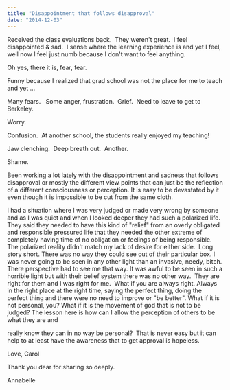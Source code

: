 ```yaml
---
title: "Disappointment that follows disapproval"
date: "2014-12-03"
---
```


Received the class evaluations back.  They weren't great.  I feel disappointed & sad.  I sense where the learning experience is and yet I feel, well now I feel just numb because I don't want to feel anything.

Oh yes, there it is, fear, fear.

Funny because I realized that grad school was not the place for me to teach and yet ...

Many fears.   Some anger, frustration.  Grief.  Need to leave to get to Berkeley.

Worry.

Confusion.  At another school, the students really enjoyed my teaching!

Jaw clenching.  Deep breath out.  Another.

Shame.

Been working a lot lately with the disappointment and sadness that follows disapproval or mostly the different view points that can just be the reflection of a different consciousness or perception. It is easy to be devastated by it even though it is impossible to be cut from the same cloth.

I had a situation where I was very judged or made very wrong by someone and as I was quiet and when I looked deeper they had such a polarized life. They said they needed to have this kind of "relief" from an overly obligated and responsible pressured life that they needed the other extreme of completely having time of no obligation or feelings of being responsible. The polarized reality didn't match my lack of desire for either side.  Long story short. There was no way they could see out of their particular box. I was never going to be seen in any other light than an invasive, needy, bitch. There perspective had to see me that way. It was awful to be seen in such a horrible light but with their belief system there was no other way.  They are right for them and I was right for me.  What if you are always right. Always in the right place at the right time, saying the perfect thing, doing the perfect thing and there were no need to improve or "be better". What if it is not personal, you? What if it is the movement of god that is not to be judged? The lesson here is how can I allow the perception of others to be what they are and

really know they can in no way be personal?  That is never easy but it can help to at least have the awareness that to get approval is hopeless.

Love, Carol

Thank you dear for sharing so deeply.

Annabelle

